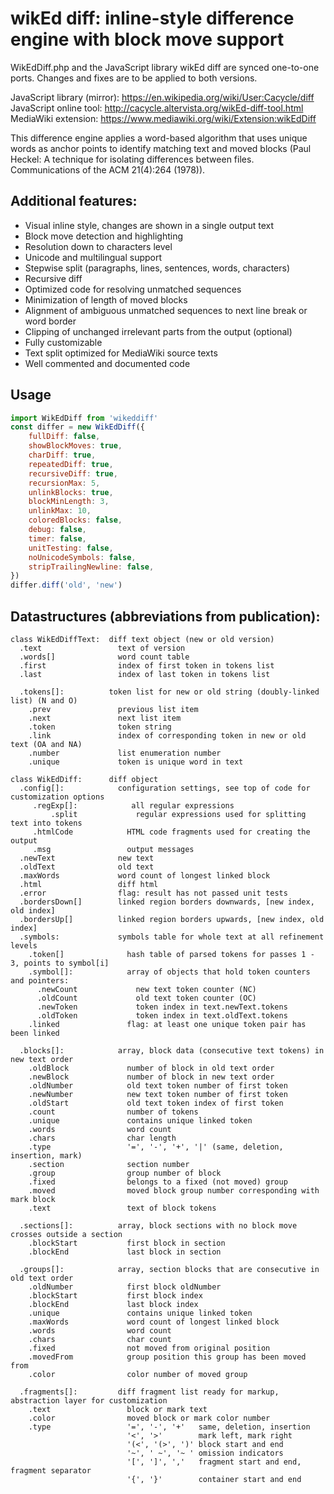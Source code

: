 # wikEd diff: inline-style difference engine with block move support

WikEdDiff.php and the JavaScript library wikEd diff are synced one-to-one ports. Changes and
fixes are to be applied to both versions.

JavaScript library (mirror): https://en.wikipedia.org/wiki/User:Cacycle/diff
JavaScript online tool: http://cacycle.altervista.org/wikEd-diff-tool.html
MediaWiki extension: https://www.mediawiki.org/wiki/Extension:wikEdDiff

This difference engine applies a word-based algorithm that uses unique words as anchor points
to identify matching text and moved blocks (Paul Heckel: A technique for isolating differences
between files. Communications of the ACM 21(4):264 (1978)).

## Additional features:

- Visual inline style, changes are shown in a single output text
- Block move detection and highlighting
- Resolution down to characters level
- Unicode and multilingual support
- Stepwise split (paragraphs, lines, sentences, words, characters)
- Recursive diff
- Optimized code for resolving unmatched sequences
- Minimization of length of moved blocks
- Alignment of ambiguous unmatched sequences to next line break or word border
- Clipping of unchanged irrelevant parts from the output (optional)
- Fully customizable
- Text split optimized for MediaWiki source texts
- Well commented and documented code

## Usage

```js
import WikEdDiff from 'wikeddiff'
const differ = new WikEdDiff({
    fullDiff: false,
    showBlockMoves: true,
    charDiff: true,
    repeatedDiff: true,
    recursiveDiff: true,
    recursionMax: 5,
    unlinkBlocks: true,
    blockMinLength: 3,
    unlinkMax: 10,
    coloredBlocks: false,
    debug: false,
    timer: false,
    unitTesting: false,
    noUnicodeSymbols: false,
    stripTrailingNewline: false,
})
differ.diff('old', 'new')
```

## Datastructures (abbreviations from publication):

    class WikEdDiffText:  diff text object (new or old version)
      .text                 text of version
      .words[]              word count table
      .first                index of first token in tokens list
      .last                 index of last token in tokens list

      .tokens[]:          token list for new or old string (doubly-linked list) (N and O)
        .prev               previous list item
        .next               next list item
        .token              token string
        .link               index of corresponding token in new or old text (OA and NA)
        .number             list enumeration number
        .unique             token is unique word in text

    class WikEdDiff:      diff object
      .config[]:            configuration settings, see top of code for customization options
         .regExp[]:            all regular expressions
             .split             regular expressions used for splitting text into tokens
         .htmlCode            HTML code fragments used for creating the output
         .msg                 output messages
      .newText              new text
      .oldText              old text
      .maxWords             word count of longest linked block
      .html                 diff html
      .error                flag: result has not passed unit tests
      .bordersDown[]        linked region borders downwards, [new index, old index]
      .bordersUp[]          linked region borders upwards, [new index, old index]
      .symbols:             symbols table for whole text at all refinement levels
        .token[]              hash table of parsed tokens for passes 1 - 3, points to symbol[i]
        .symbol[]:            array of objects that hold token counters and pointers:
          .newCount             new text token counter (NC)
          .oldCount             old text token counter (OC)
          .newToken             token index in text.newText.tokens
          .oldToken             token index in text.oldText.tokens
        .linked               flag: at least one unique token pair has been linked

      .blocks[]:            array, block data (consecutive text tokens) in new text order
        .oldBlock             number of block in old text order
        .newBlock             number of block in new text order
        .oldNumber            old text token number of first token
        .newNumber            new text token number of first token
        .oldStart             old text token index of first token
        .count                number of tokens
        .unique               contains unique linked token
        .words                word count
        .chars                char length
        .type                 '=', '-', '+', '|' (same, deletion, insertion, mark)
        .section              section number
        .group                group number of block
        .fixed                belongs to a fixed (not moved) group
        .moved                moved block group number corresponding with mark block
        .text                 text of block tokens

      .sections[]:          array, block sections with no block move crosses outside a section
        .blockStart           first block in section
        .blockEnd             last block in section

      .groups[]:            array, section blocks that are consecutive in old text order
        .oldNumber            first block oldNumber
        .blockStart           first block index
        .blockEnd             last block index
        .unique               contains unique linked token
        .maxWords             word count of longest linked block
        .words                word count
        .chars                char count
        .fixed                not moved from original position
        .movedFrom            group position this group has been moved from
        .color                color number of moved group

      .fragments[]:         diff fragment list ready for markup, abstraction layer for customization
        .text                 block or mark text
        .color                moved block or mark color number
        .type                 '=', '-', '+'   same, deletion, insertion
                              '<', '>'        mark left, mark right
                              '(<', '(>', ')' block start and end
                              '~', ' ~', '~ ' omission indicators
                              '[', ']', ','   fragment start and end, fragment separator
                              '{', '}'        container start and end
